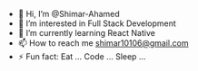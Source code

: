 - 👋 Hi, I’m @Shimar-Ahamed
- 👀 I’m interested in Full Stack Development
- 🌱 I’m currently learning React Native
- 📫 How to reach me shimar10106@gmail.com
- ⚡ Fun fact: Eat ... Code ... Sleep ...

<!---
Shimar-Ahamed/Shimar-Ahamed is a ✨ special ✨ repository because its `README.md` (this file) appears on your GitHub profile.
You can click the Preview link to take a look at your changes.
--->
